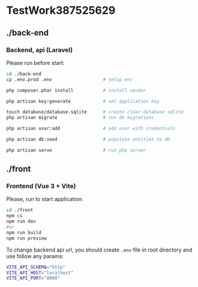 # TestWork387525629


## ./back-end

### Backend, api (Laravel)


Please run before start:

```bash
cd ./back-end
cp .env.prod .env                   # setup env

php composer.phar install           # install vendor

php artisan key:generate            # set application key

touch database/database.sqlite      # create clear database sqlite
php artisan migrate                 # run db migrations

php artisan user:add                # add user with credentials

php artisan db:seed                 # populate entities to db 

php artisan serve                   # run php server
```



## ./front

### Frontend (Vue 3 + Vite)



Please, run to start application:
```sh
cd ./front
npm ci
npm run dev
#or
npm run build
npm run preview
```


To change backend api url, you should create `.env` file in root directory and use follow any params:
```bash
VITE_API_SCHEMA="http"
VITE_API_HOST="localhost"
VITE_API_PORT="8000"
```


